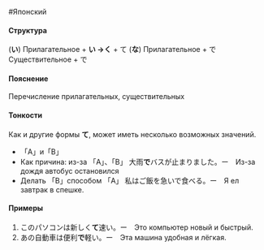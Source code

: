 #Японский 
#### Структура
(**い**) Прилагательное + **い ->く** + て
(**な**) Прилагательное + で
Существительное + で
#### Пояснение
Перечисление прилагательных, существительных
#### Тонкости
Как и другие формы **て**,  может иметь несколько возможных значений.
- 「A」и「B」
- Как причина: из-за 「A」、「B」
	大雨**で**バスが止まりました。ー　Из-за дождя автобус остановился
- Делать 「B」способом 「A」
	私はご飯を急いで食べる。ー　Я ел завтрак в спешке.
#### Примеры
1. このパソコンは新しく**て**速い。ー　Это компьютер новый и быстрый.
2. あの自動車は便利**で**軽い。ー　Эта машина удобная и лёгкая.
